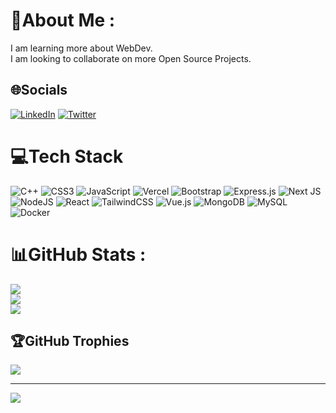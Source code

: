 # 💫About Me :
I am learning more about WebDev.<br/>
I am looking to collaborate on more Open Source Projects.<br/>

## 🌐Socials
[![LinkedIn](https://img.shields.io/badge/LinkedIn-%230077B5.svg?logo=linkedin&logoColor=white)](https://linkedin.com/in/rivalo5) [![Twitter](https://img.shields.io/badge/Twitter-%231DA1F2.svg?logo=Twitter&logoColor=white)](https://twitter.com/@Rival_o5) 

# 💻Tech Stack
 ![C++](https://img.shields.io/badge/c++-%2300599C.svg?style=flat&logo=c%2B%2B&logoColor=white) ![CSS3](https://img.shields.io/badge/css3-%231572B6.svg?style=flat&logo=css3&logoColor=white) ![JavaScript](https://img.shields.io/badge/javascript-%23323330.svg?style=flat&logo=javascript&logoColor=%23F7DF1E) ![Vercel](https://img.shields.io/badge/vercel-%23000000.svg?style=flat&logo=vercel&logoColor=white)  ![Bootstrap](https://img.shields.io/badge/bootstrap-%23563D7C.svg?style=flat&logo=bootstrap&logoColor=white) ![Express.js](https://img.shields.io/badge/express.js-%23404d59.svg?style=flat&logo=express&logoColor=%2361DAFB) ![Next JS](https://img.shields.io/badge/Next-black?style=flat&logo=next.js&logoColor=white) ![NodeJS](https://img.shields.io/badge/node.js-6DA55F?style=flat&logo=node.js&logoColor=white) ![React](https://img.shields.io/badge/react-%2320232a.svg?style=flat&logo=react&logoColor=%2361DAFB) ![TailwindCSS](https://img.shields.io/badge/tailwindcss-%2338B2AC.svg?style=flat&logo=tailwind-css&logoColor=white) ![Vue.js](https://img.shields.io/badge/vuejs-%2335495e.svg?style=flat&logo=vuedotjs&logoColor=%234FC08D) ![MongoDB](https://img.shields.io/badge/MongoDB-%234ea94b.svg?style=flat&logo=mongodb&logoColor=white) ![MySQL](https://img.shields.io/badge/mysql-%2300f.svg?style=flat&logo=mysql&logoColor=white)  ![Docker](https://img.shields.io/badge/docker-%230db7ed.svg?style=flat&logo=docker&logoColor=white)
# 📊GitHub Stats :
![](https://github-readme-stats.vercel.app/api?username=Rival-05&theme=gruvbox&hide_border=false&include_all_commits=false&count_private=false)<br/>
![](https://github-readme-streak-stats.herokuapp.com/?user=Rival-05&theme=gruvbox&hide_border=false)<br/>
![](https://github-readme-stats.vercel.app/api/top-langs/?username=Rival-05&theme=gruvbox&hide_border=false&include_all_commits=false&count_private=false&layout=compact)

## 🏆GitHub Trophies
![](https://github-trophies.vercel.app/?username=Rival-05&theme=gruvbox&no-frame=false&no-bg=false&margin-w=4)

---
[![](https://visitcount.itsvg.in/api?id=Rival-05&icon=0&color=0)](https://visitcount.itsvg.in)
